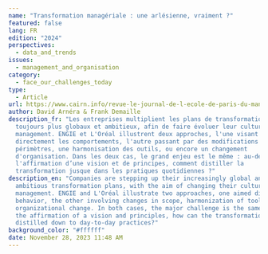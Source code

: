 ```yaml
---
name: "Transformation managériale : une arlésienne, vraiment ?"
featured: false
lang: FR
edition: "2024"
perspectives:
  - data_and_trends
issues:
  - management_and_organisation
category:
  - face_our_challenges_today
type:
  - Article
url: https://www.cairn.info/revue-le-journal-de-l-ecole-de-paris-du-management-2023-2-page-8.htm
author: David Arnéra & Frank Demaille
description_fr: "Les entreprises multiplient les plans de transformation
  toujours plus globaux et ambitieux, afin de faire évoluer leur culture et leur
  management. ENGIE et L'Oréal illustrent deux approches, l'une visant
  directement les comportements, l'autre passant par des modifications de
  périmètres, une harmonisation des outils, ou encore un changement
  d'organisation. Dans les deux cas, le grand enjeu est le même : au-delà de
  l'affirmation d’une vision et de principes, comment distiller la
  transformation jusque dans les pratiques quotidiennes ?"
description_en: "Companies are stepping up their increasingly global and
  ambitious transformation plans, with the aim of changing their culture and
  management. ENGIE and L'Oréal illustrate two approaches, one aimed directly at
  behavior, the other involving changes in scope, harmonization of tools and
  organizational change. In both cases, the major challenge is the same: beyond
  the affirmation of a vision and principles, how can the transformation be
  distilled down to day-to-day practices?"
background_color: "#ffffff"
date: November 28, 2023 11:48 AM
---
```


